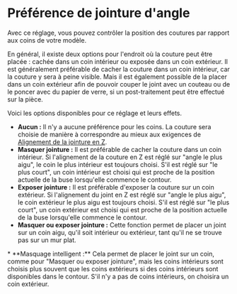 Préférence de jointure d'angle
====
Avec ce réglage, vous pouvez contrôler la position des coutures par rapport aux coins de votre modèle.

En général, il existe deux options pour l'endroit où la couture peut être placée : cachée dans un coin intérieur ou exposée dans un coin extérieur. Il est généralement préférable de cacher la couture dans un coin intérieur, car la couture y sera à peine visible. Mais il est également possible de la placer dans un coin extérieur afin de pouvoir couper le joint avec un couteau ou de le poncer avec du papier de verre, si un post-traitement peut être effectué sur la pièce.

Voici les options disponibles pour ce réglage et leurs effets.
* **Aucun :** Il n'y a aucune préférence pour les coins. La couture sera choisie de manière à correspondre au mieux aux exigences de [Alignement de la jointure en Z](z_seam_type.md).
* **Masquer jointure :** Il est préférable de cacher la couture dans un coin intérieur. Si l'alignement de la couture en Z est réglé sur "angle le plus aigu", le coin le plus intérieur est toujours choisi. S'il est réglé sur "le plus court", un coin intérieur est choisi qui est proche de la position actuelle de la buse lorsqu'elle commence le contour.
* **Exposer jointure :** Il est préférable d'exposer la couture sur un coin extérieur. Si l'alignement du joint en Z est réglé sur "angle le plus aigu", le coin extérieur le plus aigu est toujours choisi. S'il est réglé sur "le plus court", un coin extérieur est choisi qui est proche de la position actuelle de la buse lorsqu'elle commence le contour.
* **Masquer ou exposer jointure :** Cette fonction permet de placer un joint sur un coin aigu, qu'il soit intérieur ou extérieur, tant qu'il ne se trouve pas sur un mur plat.
<!--if cura_version >= 4.2 -->* **Masquage intelligent :** Cela permet de placer le joint sur un coin, comme pour "Masquer ou exposer jointure", mais les coins intérieurs sont choisis plus souvent que les coins extérieurs si des coins intérieurs sont disponibles dans le contour. S'il n'y a pas de coins intérieurs, on choisira un coin extérieur.<!--endif-->
